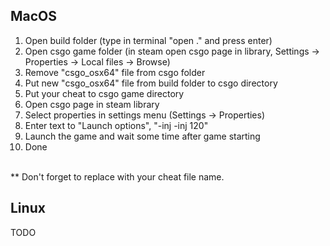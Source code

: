 ## MacOS
1. Open build folder (type in terminal "open ." and press enter)
2. Open csgo game folder (in steam open csgo page in library, Settings -> Properties -> Local files -> Browse)
3. Remove "csgo_osx64" file from csgo folder
4. Put new "csgo_osx64" file from build folder to csgo directory
5. Put your cheat to csgo game directory
6. Open csgo page in steam library
7. Select properties in settings menu (Settings -> Properties)
8. Enter text to "Launch options", "-inj <your lib file name> -inj 120"
9. Launch the game and wait some time after game starting
10. Done

<br>
** Don't forget to replace <your lib file name> with your cheat file name. 

## Linux
TODO